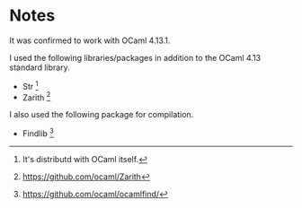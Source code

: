 # Notes

It was confirmed to work with OCaml 4.13.1.

I used the following libraries/packages in addition to the OCaml 4.13 standard library.

- Str [^1]
- Zarith [^2]

I also used the following package for compilation.

- Findlib [^3]

[^1]: It's distributd with OCaml itself.

[^2]: https://github.com/ocaml/Zarith

[^3]: https://github.com/ocaml/ocamlfind/
